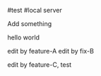 #test
#local server

Add something

hello world

edit by feature-A
edit by fix-B

edit by feature-C, test

